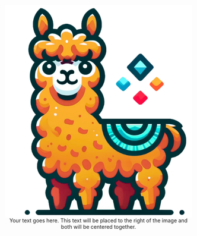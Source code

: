 <div align="center">
  <img src="images/MG.png" alt="Your Image" style="float: left; margin-right: 10px;"/>
  <p>Your text goes here. This text will be placed to the right of the image and both will be centered together.</p>
</div>